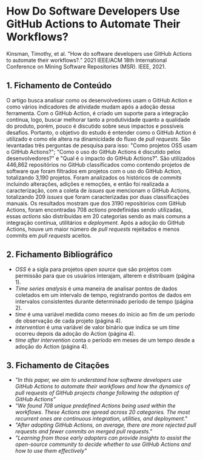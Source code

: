 # How Do Software Developers Use GitHub Actions to Automate Their Workflows?

Kinsman, Timothy, et al. "How do software developers use GitHub Actions to automate their workflows?." 2021 IEEE/ACM 18th International Conference on Mining Software Repositories (MSR). IEEE, 2021.

## 1. Fichamento de Conteúdo

O artigo busca analisar como os desenvolvedores usam o GitHub Action e como vários indicadores de atividade mudam após a adoção dessa ferramenta. Com o GitHub Action, é criado um suporte para a integração contínua, logo, buscar melhorar tanto a produtividade quanto a qualidade do produto, porém, pouco é discutido sobre seus impactos e possíveis desafios. Portanto, o objetivo do estudo
é entender como o GitHub Action é utilizado e como ele altera na dinamicidade do fluxo de _pull requests_. São levantadas três perguntas de pesquisa para isso: "Como projetos OSS usam o GitHub Actions?"; "Como o uso do GitHub Actions é discutido pelos desenvolvedores?" e "Qual é o impacto do GitHub Actions?". São utilizados 446,862 repositórios no GitHub classificados como contendo projetos de software que foram filtrados em projetos com o uso do GitHub Action, totalizando 3,190 projetos. Foram analizados os históricos de _commits_ incluindo alterações, adições e remoções, e então foi realizada a caracterização, com a coleta de _issues_ que mencionam o GitHub Actions, totalizando 209 _issues_ que foram caracterizadas por duas classificações manuais. Os resultados mostram que dos 3190 repositórios com GitHub Actions, foram encontradas 708 _actions_ predefinidas sendo utilizadas, essas _actions_ são distribuídas em 20 categorias sendo as mais comuns a integração contínua, utilitários e _deployment_. Após a adoção do GitHub Actions, houve um maior número de _pull requests_ rejeitados e menos commits em _pull requests_ aceitos.

## 2. Fichamento Bibliográfico 

* _OSS_ é a sigla para projetos _open source_ que são projetos com permissão para que os usuários interajam, alterem e distribuam (página 1).
* _Time series analysis_ é uma maneira de analisar pontos de dados coletados em um intervalo de tempo, registrando pontos de dados em intervalos consistentes durante determinado período de tempo (página 2).
* _time_ é uma variável medida como meses do início ao fim de um período de observação de cada projeto (página 4).
* _intervention_ é uma variável de valor binário que indica se um _time_ ocorreu depois da adoção do Action (página 4).
* _time after intervention_ conta o período em meses de um tempo desde a adoção do Action (página 4).

## 3. Fichamento de Citações 

* _"In this paper, we aim to understand how software developers use GitHub Actions to automate their workflows and how the dynamics of pull requests of GitHub projects change following the adoption of GitHub Actions"_
* _"We found 708 unique predefined Actions being used within the workflows. These Actions are spread across 20 categories. The most recurrent ones are continuous integration, utilities, and deployment."_
* _"After adopting GitHub Actions, on average, there are more rejected pull requests and fewer commits on merged pull requests."_
* _"Learning from those early adopters can provide insights to assist the open-source community to decide whether to use GitHub Actions and how to use them effectively"_

